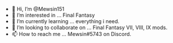 - 👋 Hi, I’m @Mewsin151
- 👀 I’m interested in ... Final Fantasy
- 🌱 I’m currently learning ... everything i need.
- 💞️ I’m looking to collaborate on ... Final Fantasy VII, VIII, IX mods.
- 📫 How to reach me ... Mewsin#5743 on Discord.

<!---
Mewsin151/Mewsin151 is a ✨ special ✨ repository because its `README.md` (this file) appears on your GitHub profile.
You can click the Preview link to take a look at your changes.
--->
